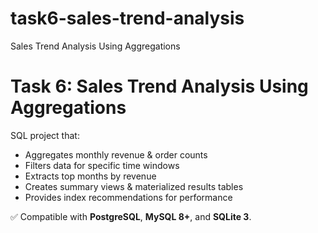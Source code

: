# task6-sales-trend-analysis
Sales Trend Analysis Using Aggregations
# Task 6: Sales Trend Analysis Using Aggregations

SQL project that:
- Aggregates monthly revenue & order counts
- Filters data for specific time windows
- Extracts top months by revenue
- Creates summary views & materialized results tables
- Provides index recommendations for performance

✅ Compatible with **PostgreSQL**, **MySQL 8+**, and **SQLite 3**.
